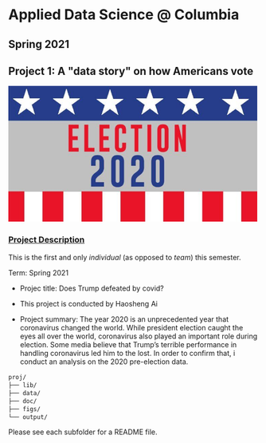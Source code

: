 # Applied Data Science @ Columbia
## Spring 2021
## Project 1: A "data story" on how Americans vote

<img src="figs/p1_1.jpg" width="500">

### [Project Description](doc/)
This is the first and only *individual* (as opposed to *team*) this semester. 

Term: Spring 2021

+ Projec title: Does Trump defeated by covid?
+ This project is conducted by Haosheng Ai

+ Project summary: The year 2020 is an unprecedented year that coronavirus changed the world. While president election caught the eyes all over the world, coronavirus also played an important role during election. Some media believe that Trump’s terrible performance in handling coronavirus led him to the lost. In order to confirm that, i conduct an analysis on the 2020 pre-election data.


```
proj/
├── lib/
├── data/
├── doc/
├── figs/
└── output/
```

Please see each subfolder for a README file.
